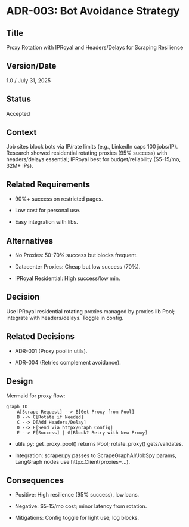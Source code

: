 # ADR-003: Bot Avoidance Strategy

## Title

Proxy Rotation with IPRoyal and Headers/Delays for Scraping Resilience

## Version/Date

1.0 / July 31, 2025

## Status

Accepted

## Context

Job sites block bots via IP/rate limits (e.g., LinkedIn caps 100 jobs/IP). Research showed residential rotating proxies (95% success) with headers/delays essential; IPRoyal best for budget/reliability ($5-15/mo, 32M+ IPs).

## Related Requirements

- 90%+ success on restricted pages.

- Low cost for personal use.

- Easy integration with libs.

## Alternatives

- No Proxies: 50-70% success but blocks frequent.

- Datacenter Proxies: Cheap but low success (70%).

- IPRoyal Residential: High success/low min.

## Decision

Use IPRoyal residential rotating proxies managed by proxies lib Pool; integrate with headers/delays. Toggle in config.

## Related Decisions

- ADR-001 (Proxy pool in utils).

- ADR-004 (Retries complement avoidance).

## Design

Mermaid for proxy flow:

```mermaid
graph TD
    A[Scrape Request] --> B[Get Proxy from Pool]
    B --> C[Rotate if Needed]
    C --> D[Add Headers/Delay]
    D --> E[Send via httpx/Graph Config]
    E --> F[Success] | G[Block? Retry with New Proxy]
```

- utils.py: get_proxy_pool() returns Pool; rotate_proxy() gets/validates.

- Integration: scraper.py passes to ScrapeGraphAI/JobSpy params, LangGraph nodes use httpx.Client(proxies=...).

## Consequences

- Positive: High resilience (95% success), low bans.

- Negative: $5-15/mo cost; minor latency from rotation.

- Mitigations: Config toggle for light use; log blocks.
